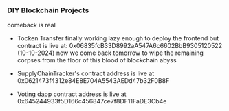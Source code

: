 ### DIY Blockchain Projects

comeback is real

- Tocken Transfer finally working lazy enough to deploy the frontend but contract is live at: 0x06835fcB33D8992aA547A6c6602BbB9305120522 (10-10-2024)
now we come back tomorrow to wipe the remaining corpses from the floor of this blood of blockchain abyss


- SupplyChainTracker's contract address is live at 0x0621473f4312e84E8E704A5543AEDd47b32F0B8F

- Voting dapp contract address is live at 0x645244933f5D166c456847ce7f8DF11FaDE3Cb4e